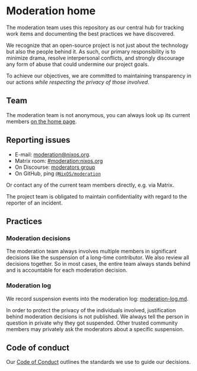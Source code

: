 # Moderation home

The moderation team uses this repository as our central hub for tracking work items and documenting the best practices we have discovered.

We recognize that an open-source project is not just about the technology but also the people behind it. As such, our primary responsibility is to minimize drama, resolve interpersonal conflicts, and strongly discourage any form of abuse that could undermine our project goals.

To achieve our objectives, we are committed to maintaining transparency in our actions *while respecting the privacy of those involved*.

## Team

The moderation team is not anonymous, you can always look up its current members [on the home page](https://nixos.org/community/teams/moderation).

## Reporting issues

- E-mail: [moderation@nixos.org](mailto:moderation@nixos.org).
- Matrix room: [#moderation:nixos.org](https://matrix.to/#/#moderation:nixos.org)
- On Discourse: [moderators group](https://discourse.nixos.org/g/moderators)
- On GitHub, ping [`@NixOS/moderation`](https://nixos.org/community/teams/moderation)

Or contact any of the current team members directly, e.g. via Matrix.

The project team is obligated to maintain confidentiality with regard to the reporter of an incident.

## Practices

### Moderation decisions

The moderation team always involves multiple members in significant decisions like the suspension of a long-time contributor. We also review all decisions together. So in most cases, the entire team always stands behind and is accountable for each moderation decision.

### Moderation log

We record suspension events into the moderation log: [moderation-log.md](moderation-log.md).

In order to protect the privacy of the individuals involved, justification behind moderation decisions is not published. We always tell the person in question in private why they got suspended. Other trusted community members may privately ask the moderators about a specific suspension.

## Code of conduct

Our [Code of Conduct](https://github.com/NixOS/.github/blob/master/CODE_OF_CONDUCT.md) outlines the standards we use to guide our decisions.
